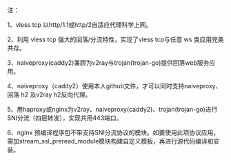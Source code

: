 注：

1、vless tcp 以http/1.1或http/2自适应代理科学上网。

2、利用 vless tcp 强大的回落/分流特性，实现了vless tcp与任意 ws 类应用完美共存。

3、naiveproxy(caddy2)兼顾为v2ray与trojan(trojan-go)提供回落web服务应用。

4、naiveproxy（caddy2）使用本人github文件，才可以同时支持naiveproxy、回落 h2 及v2ray h2反向代理。

5、用haproxy或nginx为v2ray、naiveproxy(caddy2)、trojan(trojan-go)进行SNI分流（四层转发），实现共用443端口。

6、nginx 预编译程序包不带支持SNI分流协议的模块。如要使用此项协议应用，需加stream_ssl_preread_module模块构建自定义模板，再进行源代码编译和安装。
